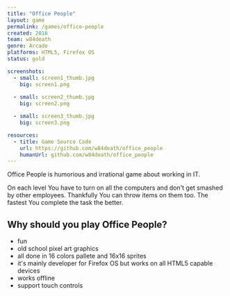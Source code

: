 ```yaml
---
title: "Office People"
layout: game
permalink: /games/office-people
created: 2016
team: w84death
genre: Arcade
platforms: HTML5, Firefox OS
status: gold

screenshots:
  - small: screen1_thumb.jpg
    big: screen1.png
  
  - small: screen2_thumb.jpg
    big: screen2.png

  - small: screen3_thumb.jpg
    big: screen3.png

resources:
  - title: Game Source Code
    url: https://github.com/w84death/office_people
    humanUrl: github.com/w84death/office_people
---
```


Office People is humorious and irrational game about working in IT. 

On each level You have to turn on all the computers and don't get smashed by other employees. Thankfully You can throw items on them too. The fastest You complete the task the better.

## Why should you play Office People?

- fun
- old school pixel art graphics
- all done in 16 colors pallete and 16x16 sprites 
- it's mainly developer for Firefox OS but works on all HTML5 capable devices
- works offline
- support touch controls